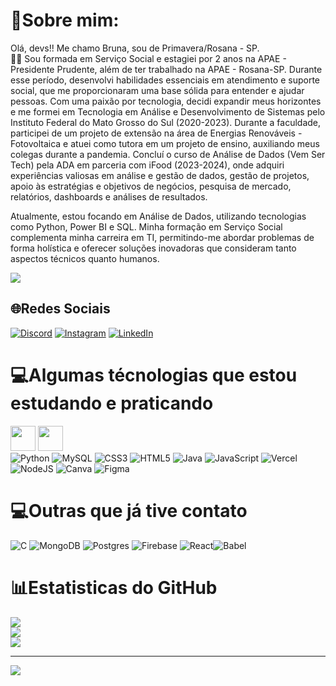 # 💫Sobre mim:
Olá, devs!!
Me chamo Bruna, sou de Primavera/Rosana - SP. <br>
👩‍🎓  Sou formada em Serviço Social e estagiei por 2 anos na APAE - Presidente Prudente, além de ter trabalhado na APAE - Rosana-SP. Durante esse período, desenvolvi habilidades essenciais em atendimento e suporte social, que me proporcionaram uma base sólida para entender e ajudar pessoas.
Com uma paixão por tecnologia, decidi expandir meus horizontes e me formei em Tecnologia em Análise e Desenvolvimento de Sistemas pelo Instituto Federal do Mato Grosso do Sul (2020-2023). Durante a faculdade, participei de um projeto de extensão na área de Energias Renováveis - Fotovoltaica e atuei como tutora em um projeto de ensino, auxiliando meus colegas durante a pandemia.
Concluí o curso de Análise de Dados (Vem Ser Tech) pela ADA em parceria com iFood (2023-2024), onde adquiri experiências valiosas em análise e gestão de dados, gestão de projetos, apoio às estratégias e objetivos de negócios, pesquisa de mercado, relatórios, dashboards e análises de resultados.

Atualmente, estou focando em Análise de Dados, utilizando tecnologias como Python, Power BI e SQL. Minha formação em Serviço Social complementa minha carreira em TI, permitindo-me abordar problemas de forma holística e oferecer soluções inovadoras que consideram tanto aspectos técnicos quanto humanos. <br>

![](https://tenor.com/view/cat-computer-typing-busy-gif-15481689.gif)

## 🌐Redes Sociais
[![Discord](https://img.shields.io/badge/Discord-%237289DA.svg?logo=discord&logoColor=white)](htttps://discord.gg/brunaDias#9015) [![Instagram](https://img.shields.io/badge/Instagram-%23E4405F.svg?logo=Instagram&logoColor=white)](https://instagram.com/Nadayss) [![LinkedIn](https://img.shields.io/badge/LinkedIn-%230077B5.svg?logo=linkedin&logoColor=white)](https://linkedin.com/in/bruna-dias-1b9b351b5) 

# 💻Algumas técnologias que estou estudando e praticando
<img src="https://cdn.jsdelivr.net/gh/devicons/devicon/icons/git/git-original.svg" width="40" height="40"/> <img src="https://cdn.jsdelivr.net/gh/devicons/devicon/icons/github/github-original-wordmark.svg" width="40" height="40"/><br>
 ![Python](https://img.shields.io/badge/python-3670A0?style=for-the-badge&logo=python&logoColor=ffdd54) ![MySQL](https://img.shields.io/badge/mysql-%2300f.svg?style=for-the-badge&logo=mysql&logoColor=white)
![CSS3](https://img.shields.io/badge/css3-%231572B6.svg?style=for-the-badge&logo=css3&logoColor=white)  ![HTML5](https://img.shields.io/badge/html5-%23E34F26.svg?style=for-the-badge&logo=html5&logoColor=white) ![Java](https://img.shields.io/badge/java-%23ED8B00.svg?style=for-the-badge&logo=java&logoColor=white) ![JavaScript](https://img.shields.io/badge/javascript-%23323330.svg?style=for-the-badge&logo=javascript&logoColor=%23F7DF1E) ![Vercel](https://img.shields.io/badge/vercel-%23000000.svg?style=for-the-badge&logo=vercel&logoColor=white) ![NodeJS](https://img.shields.io/badge/node.js-6DA55F?style=for-the-badge&logo=node.js&logoColor=white) ![Canva](https://img.shields.io/badge/Canva-%2300C4CC.svg?style=for-the-badge&logo=Canva&logoColor=white) 	![Figma](https://img.shields.io/badge/figma-%23F24E1E.svg?style=for-the-badge&logo=figma&logoColor=white)

# 💻Outras que já tive contato <br>
![C](https://img.shields.io/badge/c-%2300599C.svg?style=for-the-badge&logo=c&logoColor=white)  ![MongoDB](https://img.shields.io/badge/MongoDB-%234ea94b.svg?style=for-the-badge&logo=mongodb&logoColor=white) ![Postgres](https://img.shields.io/badge/postgres-%23316192.svg?style=for-the-badge&logo=postgresql&logoColor=white)  ![Firebase](https://img.shields.io/badge/firebase-%23039BE5.svg?style=for-the-badge&logo=firebase) ![React](https://img.shields.io/badge/react-%2320232a.svg?style=for-the-badge&logo=react&logoColor=%2361DAFB)![Babel](https://img.shields.io/badge/Babel-F9DC3e?style=for-the-badge&logo=babel&logoColor=black)

# 📊Estatisticas do GitHub 
![](https://github-readme-stats.vercel.app/api?username=brunadias15&theme=tokyonight&hide_border=false&include_all_commits=false&count_private=false)<br/>
![](https://github-readme-streak-stats.herokuapp.com/?user=brunadias15&theme=tokyonight&hide_border=false)<br/>
![](https://github-readme-stats.vercel.app/api/top-langs/?username=brunadias15&theme=tokyonight&hide_border=false&include_all_commits=false&count_private=false&layout=compact)



---
[![](https://visitcount.itsvg.in/api?id=brunadias15&icon=2&color=12)](https://visitcount.itsvg.in)
